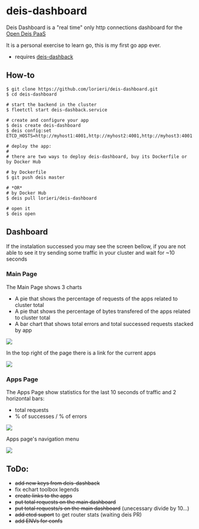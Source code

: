 # deis-dashboard

Deis Dashboard is a "real time" only http connections dashboard for the [Open Deis PaaS](http://deis.io)

It is a personal exercise to learn go, this is my first go app ever.

* requires [deis-dashback](https://github.com/lorieri/deis-dashback)

## How-to

```
$ git clone https://github.com/lorieri/deis-dashboard.git
$ cd deis-dashboard

# start the backend in the cluster
$ fleetctl start deis-dashback.service

# create and configure your app
$ deis create deis-dashboard
$ deis config:set ETCD_HOSTS=http://myhost1:4001,http://myhost2:4001,http://myhost3:4001

# deploy the app:
#
# there are two ways to deploy deis-dashboard, buy its Dockerfile or by Docker Hub

# by Dockerfile
$ git push deis master

# *OR*
# by Docker Hub
$ deis pull lorieri/deis-dashboard

# open it
$ deis open
```

## Dashboard

If the instalation successed you may see the screen bellow, if you are not able to see it try sending some traffic in your cluster and wait for ~10 seconds

### Main Page

The Main Page shows 3 charts
 * A pie that shows the percentage of requests of the apps related to cluster total
 * A pie that shows the percentage of bytes transfered of the apps related to cluster total
 * A bar chart that shows total errors and total successed requests stacked by app

![](https://github.com/lorieri/deis-dashboard/wiki/images/dashboard.png?)

In the top right of the page there is a link for the current apps

![](https://github.com/lorieri/deis-dashboard/wiki/images/dashboardgoapp.png?)

### Apps Page

The Apps Page show statistics for the last 10 seconds of traffic and 2 horizontal bars: 
  * total requests
  * % of successes / % of errors

![](https://github.com/lorieri/deis-dashboard/wiki/images/dashboardapp.png?)

Apps page's navigation menu

![](https://github.com/lorieri/deis-dashboard/wiki/images/dashboardappmenu.png?)


## ToDo:

 * ~~add new keys from deis-dashback~~
 * fix echart toolbox legends
 * ~~create links to the apps~~
 * ~~put total requests on the main dashboard~~
 * ~~put total requests/s on the main dashboard~~ (unecessary divide by 10...)
 * ~~add etcd suport~~ to get router stats (waiting deis PR)
 * ~~add ENVs for confs~~

